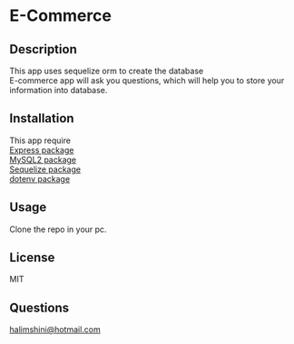 #  E-Commerce


## Description
This app uses sequelize orm to create the database<br>
E-commerce  app will ask you questions,
which will help you to store your information into database.
## Installation 
This app require <br>
[ Express package](https://www.npmjs.com/package/mysql2)<br>
[ MySQL2 package](https://www.npmjs.com/package/mysql2)<br>
[Sequelize package](https://www.npmjs.com/package/sequelize)<br>
[dotenv package](https://www.npmjs.com/package/dotenv)<br>

## Usage 
Clone the  repo in your pc.

## License
MIT
## Questions
halimshini@hotmail.com

